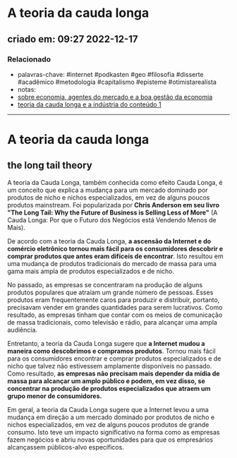 # A teoria da cauda longa
## criado em: 09:27 2022-12-17

### Relacionado
- palavras-chave: #internet #podkasten #geo #filosofia #disserte #acadêmico #metodologia #capitalismo #episteme #otimistarealista 
- notas: 
- [sobre economia, agentes do mercado e a boa gestão da economia](sobre%20economia,%20agentes%20do%20mercado%20e%20a%20boa%20gestão%20da%20economia)
- [ teoria da cauda longa e a indústria do conteúdo 1](%20teoria%20da%20cauda%20longa%20e%20a%20indústria%20do%20conteúdo%201)
---
# A teoria da cauda longa
## the long tail theory

A teoria da Cauda Longa, também conhecida como efeito Cauda Longa, é um conceito que explica a mudança para um mercado dominado por produtos de nicho e nichos especializados, em vez de alguns poucos produtos mainstream. Foi popularizada por **Chris Anderson em seu livro "The Long Tail: Why the Future of Business is Selling Less of More"** (A Cauda Longa: Por que o Futuro dos Negócios está Vendendo Menos de Mais).

De acordo com a teoria da Cauda Longa, **a ascensão da Internet e do comércio eletrônico tornou mais fácil para os consumidores descobrir e comprar produtos que antes eram difíceis de encontrar**. Isto resultou em uma mudança de produtos tradicionais do mercado de massa para uma gama mais ampla de produtos especializados e de nicho.

No passado, as empresas se concentraram na produção de alguns produtos populares que atraíam um grande número de pessoas. Esses produtos eram frequentemente caros para produzir e distribuir, portanto, precisavam vender em grandes quantidades para serem lucrativos. Como resultado, as empresas tinham que contar com os meios de comunicação de massa tradicionais, como televisão e rádio, para alcançar uma ampla audiência.

Entretanto, a teoria da Cauda Longa sugere que **a Internet mudou a maneira como descobrimos e compramos produtos**. Tornou mais fácil para os consumidores encontrar e comprar produtos especializados e de nicho que talvez não estivessem amplamente disponíveis no passado. Como resultado, **as empresas não precisam mais depender da mídia de massa para alcançar um amplo público e podem, em vez disso, se concentrar na produção de produtos especializados que atraem um grupo menor de consumidores.**

Em geral, a teoria da Cauda Longa sugere que a Internet levou a uma mudança em direção a um mercado dominado por produtos de nicho e nichos especializados, em vez de alguns poucos produtos de grande consumo. Isto teve um impacto significativo na forma como as empresas fazem negócios e abriu novas oportunidades para que os empresários alcançassem públicos-alvo específicos.